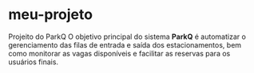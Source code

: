 # meu-projeto
Projeito do ParkQ
O objetivo principal do sistema **ParkQ** é automatizar o gerenciamento das filas de entrada e saída dos estacionamentos, bem como monitorar as vagas disponíveis e facilitar as reservas para os usuários finais.
